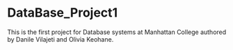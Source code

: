 # DataBase_Project1

This is the first project for Database systems at Manhattan College authored by Danile Vilajeti 
and Olivia Keohane.


